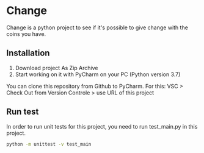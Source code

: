 # Сhange

Change is a python project to see if it's possible to give change with the coins you have.

## Installation

1) Download project As Zip Archive
2) Start working on it with PyCharm on your PC (Python version 3.7)

You can clone this repository from Github to PyCharm. For this:
VSC > Check Out from Version Controle > use URL of this project

## Run test

In order to run unit tests for this project, you need to run test_main.py in this project.

```bash
python -m unittest -v test_main
```
